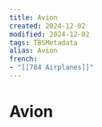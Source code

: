 ```yaml
---
title: Avion
created: 2024-12-02
modified: 2024-12-02
tags: TBSMetadata
alias: Avion
french:
- "[[784 Airplanes]]"
---
```

# Avion
